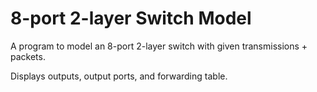 # 8-port 2-layer Switch Model

A program to model an 8-port 2-layer switch with given transmissions + packets.

Displays outputs, output ports, and forwarding table.
